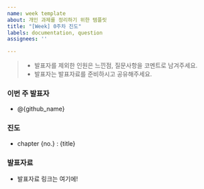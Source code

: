 ```yaml
---
name: week template
about: 개인 과제를 정리하기 위한 템플릿
title: "[Week] 0주차 진도"
labels: documentation, question
assignees: ''

---
```


> - 발표자를 제외한 인원은 느낀점, 질문사항을 코멘트로 남겨주세요.
> - 발표자는 발표자료를 준비하시고 공유해주세요.

### 이번 주 발표자

- @{github_name}

### 진도

- chapter {no.} : {title}

### 발표자료

- 발표자료 링크는 여기에!
